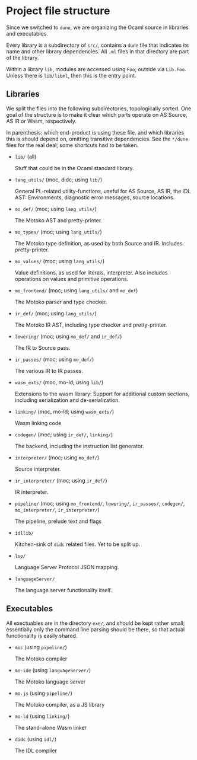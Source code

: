 Project file structure
======================

Since we switched to `dune`, we are organizing the Ocaml source in libraries
and executables.

Every library is a subdirectory of `src/`, contains a `dune` file that
indicates its name and other library dependencies. All `.ml` files in that
directory are part of the library.

Within a library `lib`, modules are accessed using `Foo`; outside via
`Lib.Foo`. Unless there is `lib/libml`, then this is the entry point.


Libraries
---------

We split the files into the following subdirectories, topologically sorted. One
goal of the structure is to make it clear which parts operate on AS Source, AS
IR or Wasm, respectively.

In parenthesis: which end-product is using these file, and which libraries this
is should depend on, omitting transitive dependencies. See the `*/dune` files
for the real deal; some shortcuts had to be taken.

 * `lib/` (all)

   Stuff that could be in the Ocaml standard library.

 * `lang_utils/` (moc, didc; using `lib/`)

   General PL-related utility-functions, useful for AS Source, AS IR, the IDL
   AST: Environments, diagnostic error messages, source locations.

 * `mo_def/` (moc; using `lang_utils/`)

   The Motoko AST and pretty-printer.

 * `mo_types/` (moc; using `lang_utils/`)

   The Motoko type definition, as used by both Source and IR. Includes
   pretty-printer.

 * `mo_values/` (moc; using `lang_utils/`)

   Value definitions, as used for literals, interpreter. Also includes
   operations on values and primitive operations.

 * `mo_frontend/` (moc; using `lang_utils/` and `mo_def`)

   The Motoko parser and type checker.

 * `ir_def/` (moc; using `lang_utils/`)

   The Motoko IR AST, including type checker and pretty-printer.

 * `lowering/` (moc; using `mo_def/` and `ir_def/`)

   The IR to Source pass.

 * `ir_passes/` (moc; using `mo_def/`)

   The various IR to IR passes.

 * `wasm_exts/` (moc, mo-ld; using `lib/`)

   Extensions to the wasm library: Support for additional custom sections,
   including serialization and de-serialization.

 * `linking/` (moc, mo-ld; using `wasm_exts/`)

   Wasm linking code

 * `codegen/` (moc; using `ir_def/`, `linking/`)

   The backend, including the instruction list generator.

 * `interpreter/` (moc; using `mo_def/`)

   Source interpreter.

 * `ir_interpreter/` (moc; using `ir_def/`)

   IR interpreter.

 * `pipeline/` (moc; using `mo_frontend/`, `lowering/`, `ir_passes/`, `codegen/`, `mo_interpreter/`, `ir_interpreter/`)

   The pipeline, prelude text and flags

 * `idllib/`

   Kitchen-sink of `didc` related files. Yet to be split up.

 * `lsp/`

   Language Server Protocol JSON mapping.

 * `languageServer/`

   The language server functionality itself.

Executables
-----------

All exectuables are in the directory `exe/`, and should be kept rather small;
essentially only the command line parsing should be there, so that
actual functionality is easily shared.

 * `moc` (using `pipeline/`)

   The Motoko compiler

 * `mo-ide` (using `languageServer/`)

   The Motoko language server

 * `mo.js` (using `pipeline/`)

   The Motoko compiler, as a JS library

 * `mo-ld` (using `linking/`)

   The stand-alone Wasm linker

 * `didc` (using `idl/`)

   The IDL compiler
